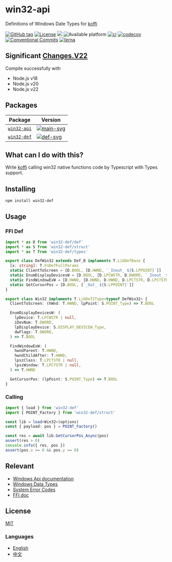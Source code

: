 # win32-api

Definitions of Windows Date Types for [koffi]

[![GitHub tag](https://img.shields.io/github/tag/waitingsong/node-win32-api.svg)]()
[![License](https://img.shields.io/badge/license-MIT-blue.svg)](https://opensource.org/licenses/MIT)
![](https://img.shields.io/badge/lang-TypeScript-blue.svg)
![Available platform](https://img.shields.io/badge/platform-win32-blue.svg)
[![ci](https://github.com/waitingsong/node-win32-api/actions/workflows/nodejs-win.yml/badge.svg
)](https://github.com/waitingsong/node-win32-api/actions)
[![codecov](https://codecov.io/gh/waitingsong/node-win32-api/branch/main/graph/badge.svg?token=WXbZvnAaYO)](https://codecov.io/gh/waitingsong/node-win32-api)
[![Conventional Commits](https://img.shields.io/badge/Conventional%20Commits-1.0.0-yellow.svg)](https://conventionalcommits.org)
[![lerna](https://img.shields.io/badge/maintained%20with-lerna-cc00ff.svg)](https://lernajs.io/)

## Significant [Changes.V22]

Compile successfully with
- Node.js v18
- Node.js v20
- Node.js v22

## Packages

| Package       | Version                |
| ------------- | ---------------------- |
| [`win32-api`] | [![main-svg]][main-ch] |
| [`win32-def`] | [![def-svg]][def-ch]   |


## What can I do with this?

Write [koffi] calling win32 native functions code by Typescript with Types support.


## Installing
```sh
npm install win32-def
```


## Usage

### FFI Def
```ts
import * as D from 'win32-def/def'
import * as S from 'win32-def/struct'
import * as T from 'win32-def/types'

export class DefWin32 extends Def_B implements T.LibDefBase {
  [x: string]: T.FnDefFullParams
  static ClientToScreen = [D.BOOL, [D.HWND, `_Inout_ ${S.LPPOINT}`]]
  static EnumDisplayDevicesW = [D.BOOL, [D.LPCWSTR, D.DWORD, `_Inout_ ${S.LPDISPLAY_DEVICEW}`, D.DWORD]]
  static FindWindowExW = [D.HWND, [D.HWND, D.HWND, D.LPCTSTR, D.LPCTSTR]]
  static GetCursorPos = [D.BOOL, [`_Out_ ${S.LPPOINT}`]]
}

export class Win32 implements T.LibDef2Type<typeof DefWin32> {
  ClientToScreen: (hWnd: T.HWND, lpPoint: S.POINT_Type) => T.BOOL

  EnumDisplayDevicesW: (
    lpDevice: T.LPCWSTR | null,
    iDevNum: T.DWORD,
    lpDisplayDevice: S.DISPLAY_DEVICEW_Type,
    dwFlags: T.DWORD,
  ) => T.BOOL

  FindWindowExW: (
    hwndParent: T.HWND,
    hwndChildAfter: T.HWND,
    lpszClass: T.LPCTSTR | null,
    lpszWindow: T.LPCTSTR | null,
  ) => T.HWND

  GetCursorPos: (lpPoint: S.POINT_Type) => T.BOOL
}
```

### Calling

```ts
import { load } from 'win32-def'
import { POINT_Factory } from 'win32-def/struct'

const lib = load<Win32>(options)
const { payload: pos } = POINT_Factory()

const res = await lib.GetCursorPos_Async(pos)
assert(res > 0)
console.info({ res, pos })
assert(pos.x >= 0 && pos.y >= 0) 
```


## Relevant
- [Windows Api documentation](https://msdn.microsoft.com/en-us/library/windows/desktop/ff468919%28v=vs.85%29.aspx)
- [Windows Data Types](https://msdn.microsoft.com/en-us/library/windows/desktop/aa383751#DWORD)
- [System Error Codes](https://msdn.microsoft.com/en-us/library/windows/desktop/ms681381%28v=vs.85%29.aspx)
- [FFI doc](https://github.com/node-ffi/node-ffi/wiki/Node-FFI-Tutorial)


## License
[MIT](LICENSE)


### Languages
- [English](README.md)
- [中文](README.zh-CN.md)


[node-gyp]: https://github.com/nodejs/node-gyp
[windows-build-tools]: https://github.com/felixrieseberg/windows-build-tools
[node-ffi-napi]: https://github.com/node-ffi-napi/node-ffi-napi
[node-ffi]: https://github.com/node-ffi/node-ffi

[`win32-api`]: https://github.com/waitingsong/node-win32-api/tree/main/packages/win32-api
[main-svg]: https://img.shields.io/npm/v/win32-api.svg?maxAge=86400
[main-ch]: https://github.com/waitingsong/node-win32-api/tree/main/packages/win32-api/CHANGELOG.md
[main-d-svg]: https://david-dm.org/waitingsong/node-win32-api.svg?path=packages/win32-api
[main-d-link]: https://david-dm.org/waitingsong/node-win32-api.svg?path=packages/win32-api
[main-dd-svg]: https://david-dm.org/waitingsong/node-win32-api/dev-status.svg?path=packages/win32-api
[main-dd-link]: https://david-dm.org/waitingsong/node-win32-api?path=packages/win32-api#info=devDependencies

[`win32-def`]: https://github.com/waitingsong/node-win32-api/tree/main/packages/win32-def
[def-svg]: https://img.shields.io/npm/v/win32-def.svg?maxAge=86400
[def-ch]: https://github.com/waitingsong/node-win32-api/tree/main/packages/win32-def/CHANGELOG.md
[def-d-svg]: https://david-dm.org/waitingsong/node-win32-api.svg?path=packages/win32-def
[def-d-link]: https://david-dm.org/waitingsong/node-win32-api.svg?path=packages/win32-def
[def-dd-svg]: https://david-dm.org/waitingsong/node-win32-api/dev-status.svg?path=packages/win32-def
[def-dd-link]: https://david-dm.org/waitingsong/node-win32-api?path=packages/win32-def#info=devDependencies


[Changes.V22]: https://github.com/waitingsong/node-win32-api/CHANGES.v22.md
[koffi]: https://github.com/node-ffi-napi/node-ffi-napi/issues/269
